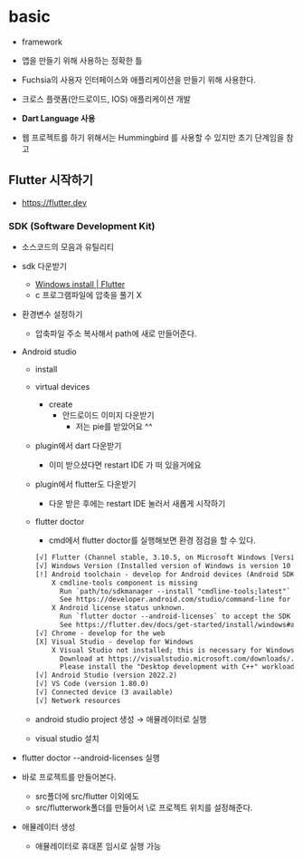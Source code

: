 # basic

- framework
- 앱을 만들기 위해 사용하는 정확한 틀
- Fuchsia의 사용자 인터페이스와 애플리케이션을 만들기 위해 사용한다.
- 크로스 플랫폼(안드로이드, IOS) 애플리케이션 개발

- **Dart Language 사용**
- 웹 프로젝트를 하기 위해서는 Hummingbird 를 사용할 수 있지만 초기 단계임을 참고

## Flutter 시작하기

- https://flutter.dev

### SDK (Software Development Kit)

- 소스코드의 모음과 유틸리티
- sdk 다운받기
    - [Windows install | Flutter](https://docs.flutter.dev/get-started/install/windows)
    - c 프로그램파일에 압축을 풀기 X
- 환경변수 설정하기
    - 압축파일 주소 복사해서 path에 새로 만들어준다.

- Android studio
    - install
    - virtual devices
        - create
            - 안드로이드 이미지 다운받기
                - 저는 pie를 받았어요 ^^
    - plugin에서 dart 다운받기
        - 이미 받으셨다면 restart IDE 가 떠 있을거에요
    - plugin에서 flutter도 다운받기
        - 다운 받은 후에는 restart IDE 눌러서 새롭게 시작하기
    - flutter doctor
        - cmd에서 flutter doctor를 실행해보면 환경 점검을 할 수 있다.
        
        ```html
        [√] Flutter (Channel stable, 3.10.5, on Microsoft Windows [Version 10.0.19045.3086], locale ko-KR)
        [√] Windows Version (Installed version of Windows is version 10 or higher)
        [!] Android toolchain - develop for Android devices (Android SDK version 34.0.0)
            X cmdline-tools component is missing
              Run `path/to/sdkmanager --install "cmdline-tools;latest"`
              See https://developer.android.com/studio/command-line for more details.
            X Android license status unknown.
              Run `flutter doctor --android-licenses` to accept the SDK licenses.
              See https://flutter.dev/docs/get-started/install/windows#android-setup for more details.
        [√] Chrome - develop for the web
        [X] Visual Studio - develop for Windows
            X Visual Studio not installed; this is necessary for Windows development.
              Download at https://visualstudio.microsoft.com/downloads/.
              Please install the "Desktop development with C++" workload, including all of its default components
        [√] Android Studio (version 2022.2)
        [√] VS Code (version 1.80.0)
        [√] Connected device (3 available)
        [√] Network resources
        ```
        
    - android studio project 생성 → 애뮬레이터로 실행
    - visual studio 설치
- flutter doctor --android-licenses 실행

- 바로 프로젝트를 만들어본다.
    - src폴더에 src/flutter 이외에도
    - src/flutterwork폴더를 만들어서 \로 프로젝트 위치를 설정해준다.

- 애뮬레이터 생성
    - 애뮬레이터로 휴대폰 임시로 실행 가능